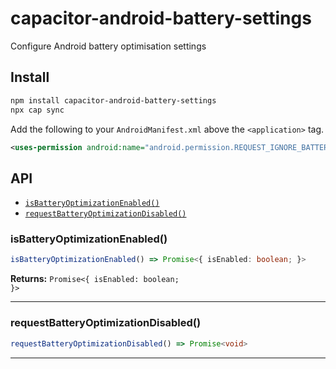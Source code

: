 # capacitor-android-battery-settings

Configure Android battery optimisation settings

## Install

```bash
npm install capacitor-android-battery-settings
npx cap sync
```

Add the following to your `AndroidManifest.xml` above the `<application>` tag.

```xml
<uses-permission android:name="android.permission.REQUEST_IGNORE_BATTERY_OPTIMIZATIONS" />
```

## API

<docgen-index>

* [`isBatteryOptimizationEnabled()`](#isbatteryoptimizationenabled)
* [`requestBatteryOptimizationDisabled()`](#requestbatteryoptimizationdisabled)

</docgen-index>

<docgen-api>
<!--Update the source file JSDoc comments and rerun docgen to update the docs below-->

### isBatteryOptimizationEnabled()

```typescript
isBatteryOptimizationEnabled() => Promise<{ isEnabled: boolean; }>
```

**Returns:** <code>Promise&lt;{ isEnabled: boolean; }&gt;</code>

--------------------


### requestBatteryOptimizationDisabled()

```typescript
requestBatteryOptimizationDisabled() => Promise<void>
```

--------------------

</docgen-api>
